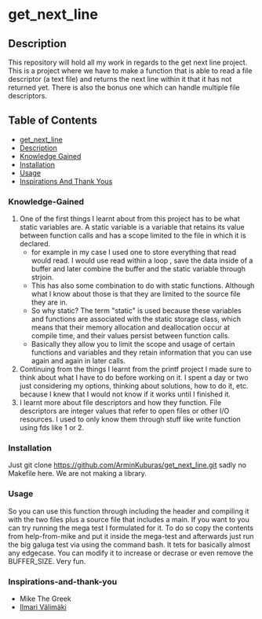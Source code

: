 # get_next_line


## Description
This repository will hold all my work in regards to the get next line project. This is a project where we have to make a function that is able to read a file descriptor (a text file) and returns the next line within it that it has not returned yet. There is also the bonus one which can handle multiple file descriptors. 


## Table of Contents

- [get_next_line](#get_next_line)
- [Description](#Description)
- [Knowledge Gained](#Knowledge-Gained)
- [Installation](#Installation)
- [Usage](#Usage)
- [Inspirations And Thank Yous](#inspirations-and-thank-you)

### Knowledge-Gained
1.  One of the first things I learnt about from this project has to be what static variables are.  A static variable is a variable that retains its value between function calls and has a scope limited to the file in which it is declared.
      - for example in my case I used one to store everything that read would read. I would use read within a loop  , save the data inside of a buffer and later combine the buffer and the static variable through strjoin.
      - This has also some combination to do with static functions. Although what I know about those is that they are limited to the source file they are in.
      - So why static? The term "static" is used because these variables and functions are associated with the static storage class, which means that their memory allocation and deallocation occur at compile time, and their values persist between function calls.
      - Basically they allow you to limit the scope and usage of certain functions and variables and they retain information that you can use again and again in later calls.
2.   Continuing from the things I learnt from the printf project I made sure to think about what I have to do before working on it. I spent a day or two just considering my options, thinking about solutions, how to do it, etc. because I knew that I would not know if it works until I finished it.
3.   I learnt more about file descriptors and how they function. File descriptors are integer values that refer to open files or other I/O resources. I used to only know them through stuff like write function using fds like 1 or 2.
### Installation
Just git clone https://github.com/ArminKuburas/get_next_line.git sadly no Makefile here. We are not making a library.
### Usage
So you can use this function through including the header and compiling it with the two files plus a source file that includes a main. If you want to you can try running the mega test I formulated for it. To do so copy the contents from help-from-mike and put it inside the mega-test and afterwards just run the big galuga test via using the command bash. It tets for basically almost any edgecase. You can modify it to increase or decrase or even remove the BUFFER_SIZE. Very fun.
### Inspirations-and-thank-you
-  Mike The Greek
-  [Ilmari Välimäki](https://github.com/ilmu23)
